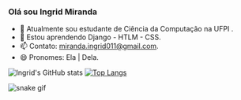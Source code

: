 ### Olá sou Ingrid Miranda


- 🔭 Atualmente sou estudante de Ciência da Computação na UFPI .
- 🌱 Estou aprendendo Django - HTLM - CSS.
- 📫 Contato: miranda.ingrid011@gmail.com.
- 😄 Pronomes: Ela | Dela.

![Ingrid's GitHub stats](https://github-readme-stats.vercel.app/api?username=ingridm011&show_icons=true&theme=tokyonight)
[![Top Langs](https://github-readme-stats.vercel.app/api/top-langs/?username=ingridm011&layout=compactshow_icons=true&theme=tokyonight)](https://github.com/ingridm011/github-readme-stats)

![snake gif](https://github.com/ingridm011/ingridm011/blob/output/github-contribution-grid-snake.svg)

